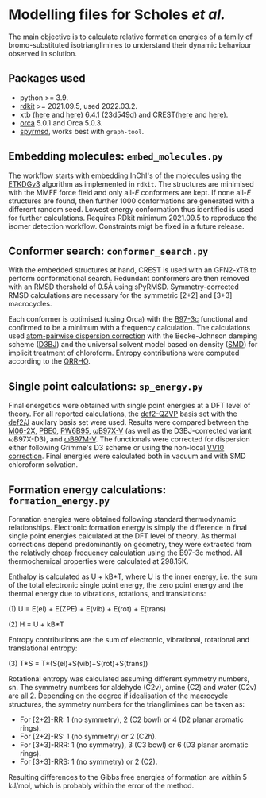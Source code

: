 # Modelling files for Scholes *et al.*

The main objective is to calculate relative formation energies of
a family of bromo-substituted isotrianglimines to understand their
dynamic behaviour observed in solution.

## Packages used

* python >= 3.9.
* [rdkit][1] >= 2021.09.5, used 2022.03.2.
* xtb ([here][2] and [here][3]) 6.4.1 (23d549d) and CREST([here][4] and [here][5]).
* [orca][6] 5.0.1 and Orca 5.0.3.
* [spyrmsd][7], works best with `graph-tool`.

[1]: https://doi.org/10.5281/zenodo.6483170
[2]: https://doi.org/10.1021/acs.jctc.8b01176
[3]: https://doi.org/10.1002/wcms.1493
[4]: https://doi.org/10.1039/C9CP06869D
[5]: https://doi.org/10.1021/acs.jctc.9b00143
[6]: https://doi.org/10.1002/wcms.1606
[7]: https://doi.org/10.1186/s13321-020-00455-2

## Embedding molecules: `embed_molecules.py`

The workflow starts with embedding InChI's of the molecules using the
[ETKDGv3][8] algorithm as implemented in `rdkit`. The structures are minimised
with the MMFF force field and only all-*E* conformers are kept. If none
all-*E* structures are found, then further 1000 conformations are generated
with a different random seed. Lowest energy conformation thus identified is
used for further calculations. Requires RDkit minimum 2021.09.5 to reproduce
the isomer detection workflow. Constraints migt be fixed in a future release.

[8]: https://doi.org/10.1021/acs.jcim.0c00025

## Conformer search: `conformer_search.py`

With the embedded structures at hand, CREST is used with an GFN2-xTB to perform
conformational search. Redundant conformers are then removed with an RMSD
thershold of 0.5Å using sPyRMSD. Symmetry-corrected RMSD calculations are
necessary for the symmetric [2+2] and [3+3] macrocycles.

Each conformer is optimised (using Orca) with the [B97-3c][9] functional and
confirmed to be a minimum with a frequency calculation. The calculations used [atom-pairwise dispersion correction][10] with the Becke-Johnson damping scheme ([D3BJ][11]) and the universal solvent model based on density ([SMD][12]) for implicit treatment of chloroform. Entropy contributions were computed according to the [QRRHO][13].

[9]: https://doi.org/10.1063/1.5012601
[10]: https://doi.org/10.1002/jcc.21759
[11]: https://aip.scitation.org/doi/10.1063/1.3382344
[12]: https://doi.org/10.1021/jp810292n
[13]: https://doi.org/10.1002/chem.201200497

## Single point calculations: `sp_energy.py`

Final energetics were obtained with single point energies at a DFT level of theory. For all reported calculations, the [def2-QZVP][14] basis set with the [def2/J][15] auxilary basis set were used. Results were compared between the [M06-2X][16], [PBE0][17], [PW6B95][18], [ωB97X-V][19] (as well as the D3BJ-corrected variant ωB97X-D3), and [ωB97M-V][20]. The functionals were corrected for dispersion either following Grimme's D3 scheme or using the non-local [VV10 correction][21]. Final energies were calculated both in vacuum and with SMD chloroform solvation.

[14]: https://doi.org/10.1039/B508541A
[15]: https://doi.org/10.1039/B515623H
[16]: https://doi.org/10.1007/s00214-007-0310-x
[17]: https://doi.org/10.1063/1.478522
[18]: https://doi.org/10.1021/jp050536c
[19]: https://doi.org/10.1039/C3CP54374A
[20]: https://doi.org/10.1063/1.495264
[21]: https://doi.org/10.1063/1.3521275

## Formation energy calculations: `formation_energy.py`

Formation energies were obtained following standard thermodynamic relationships.
Electronic formation energy is simply the difference in final single point energies
calculated at the DFT level of theory. As thermal corrections depend predominantly on
geometry, they were extracted from the relatively cheap frequency calculation
using the B97-3c method. All thermochemical properties were calculated at 298.15K.

Enthalpy is calculated as U + kB*T, where U is the inner energy, i.e. the sum of
the total electronic single point energy, the zero point energy and the thermal
energy due to vibrations, rotations, and translations:

(1) U = E(el) + E(ZPE) + E(vib) + E(rot) + E(trans)

(2) H = U + kB*T

Entropy contributions are the sum of electronic, vibrational, rotational and
translational entropy:

(3) T\*S = T\*(S(el)+S(vib)+S(rot)+S(trans))

Rotational entropy was calculated assuming different symmetry numbers, sn.
The symmetry numbers for aldehyde (C2v), amine (C2) and water (C2v) are all 2.
Depending on the degree if idealisation of the macrocycle structures,
the symmetry numbers for the trianglimines can be taken as:

* For [2+2]-RR: 1 (no symmetry), 2 (C2 bowl) or 4 (D2 planar aromatic rings).
* For [2+2]-RS: 1 (no symmetry) or 2 (C2h).
* For [3+3]-RRR: 1 (no symmetry), 3 (C3 bowl) or 6 (D3 planar aromatic rings).
* For [3+3]-RRS: 1 (no symmetry) or 2 (C2).

Resulting differences to the Gibbs free energies of formation are within 5 kJ/mol,
which is probably within the error of the method.
